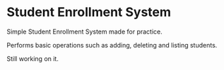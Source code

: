 # Student Enrollment System
Simple Student Enrollment System made for practice. 

Performs basic operations such as adding, deleting and listing students.

Still working on it.
